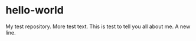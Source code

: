 # hello-world
My test repository.
More test text.
This is test to tell you all about me.
A new line.
